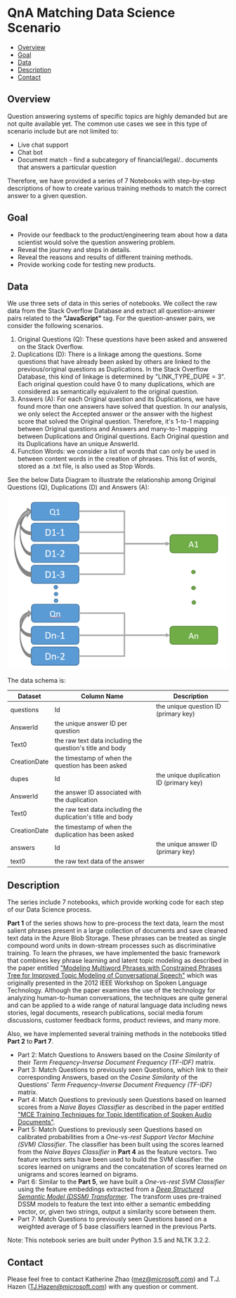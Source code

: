 # QnA Matching Data Science Scenario

- [Overview](#overview)
- [Goal](#goal)
- [Data](#data)
- [Description](#description)
- [Contact](#contact)

## <a name="overview"></a>Overview

Question answering systems of specific topics are highly demanded but are not quite available yet. The common use cases we see in this type of scenario include but are not limited to:
* Live chat support
* Chat bot
* Document match - find a subcategory of financial/legal/.. documents that answers a particular question

Therefore, we have provided a series of 7 Notebooks with step-by-step descriptions of how to create various training methods to match the correct answer to a given question.

## <a name="goal"></a>Goal

* Provide our feedback to the product/engineering team about how a data scientist would solve the question answering problem.
* Reveal the journey and steps in details.
* Reveal the reasons and results of different training methods.
* Provide working code for testing new products.

## <a name="data"></a>Data
We use three sets of data in this series of notebooks. We collect the raw data from the Stack Overflow Database and extract all question-answer pairs related to the __"JavaScript"__ tag. For the question-answer pairs, we consider the following scenarios.

1. Original Questions (Q): These questions have been asked and answered on the Stack Overflow.
2. Duplications (D): There is a linkage among the questions. Some questions that have already been asked by others are linked to the previous/original questions as Duplications. In the Stack Overflow Database, this kind of linkage is determined by "LINK_TYPE_DUPE = 3". Each original question could have 0 to many duplications, which are considered as semantically equivalent to the original question.
3. Answers (A): For each Original question and its Duplications, we have found more than one answers have solved that question. In our analysis, we only select the Accepted answer or the answer with the highest score that solved the Original question. Therefore, it's 1-to-1 mapping between Original questions and Answers and many-to-1 mapping between Duplications and Original questions. Each Original question and its Duplications have an unique AnswerId.
4. Function Words: we consider a list of words that can only be used in between content words in the creation of phrases. This list of words, stored as a .txt file, is also used as Stop Words.

See the below Data Diagram to illustrate the relationship among Original Questions (Q), Duplications (D) and Answers (A):

<img src="https://raw.githubusercontent.com/Azure/Document_Matching/master/pic/data_diagram.png">

The data schema is:

Dataset | Column Name | Description
----------|------------|--------
questions | Id | the unique question ID (primary key)
 | AnswerId | the unique answer ID per question
 | Text0 | the raw text data including the question's title and body
 | CreationDate | the timestamp of when the question has been asked
dupes | Id | the unique duplication ID (primary key)
| AnswerId | the answer ID associated with the duplication
| Text0 | the raw text data including the duplication's title and body
| CreationDate | the timestamp of when the duplication has been asked
answers | Id | the unique answer ID (primary key)
| text0 | the raw text data of the answer

## <a name="description"></a>Description

The series include 7 notebooks, which provide working code for each step of our Data Science process.

__Part 1__ of the series shows how to pre-process the text data, learn the most salient phrases present in a large collection of documents and save cleaned text data in the Azure Blob Storage. These phrases can be treated as single compound word units in down-stream processes such as discriminative training. To learn the phrases, we have implemented the basic framework that combines key phrase learning and latent topic modeling as described in the paper entitled ["Modeling Multiword Phrases with Constrained Phrases Tree for Improved Topic Modeling of Conversational Speech"](http://people.csail.mit.edu/hazen/publications/Hazen-SLT-2012.pdf) which was originally presented in the 2012 IEEE Workshop on Spoken Language Technology. Although the paper examines the use of the technology for analyzing human-to-human conversations, the techniques are quite general and can be applied to a wide range of natural language data including news stories, legal documents, research publications, social media forum discussions, customer feedback forms, product reviews, and many more.

Also, we have implemented several training methods in the notebooks titled __Part 2__ to __Part 7__.
* Part 2: Match Questions to Answers based on the _Cosine Similarity_ of their _Term Frequency-Inverse Document Frequency (TF-IDF)_ matrix.
* Part 3: Match Questions to previously seen Questions, which link to their corresponding Answers, based on the _Cosine Similarity_ of the Questions' _Term Frequency-Inverse Document Frequency (TF-IDF)_ matrix.
* Part 4: Match Questions to previously seen Questions based on learned scores from a _Naive Bayes Classifier_ as described in the paper entitled ["MCE Training Techniques for Topic Identification of Spoken Audio Documents"](http://ieeexplore.ieee.org/abstract/document/5742980/).
* Part 5: Match Questions to previously seen Questions based on calibrated probabilities from a _One-vs-rest Support Vector Machine (SVM) Classifier_. The classifier has been built using the scores learned from the _Naive Bayes Classifier_ in __Part 4__ as the feature vectors. Two feature vectors sets have been used to build the SVM classifier: the scores learned on unigrams and the concatenation of scores learned on unigrams and scores learned on bigrams.
* Part 6: Similar to the __Part 5__, we have built a _One-vs-rest SVM Classifier_ using the feature embeddings extracted from a [_Deep Structured Semantic Model (DSSM) Transformer_](https://microsoft.sharepoint.com/teams/TLC/SitePages/Transforms/DssmTransform.aspx). The transform uses pre-trained DSSM models to feature the text into either a semantic embedding vector, or, given two strings, output a similarity score between them.
* Part 7: Match Questions to previously seen Questions based on a weighted average of 5 base classifiers learned in the previous Parts.

Note: This notebook series are built under Python 3.5 and NLTK 3.2.2.

## <a name="contact"></a>Contact

Please feel free to contact Katherine Zhao (mez@microsoft.com) and T.J. Hazen (TJ.Hazen@microsoft.com) with any question or comment.

